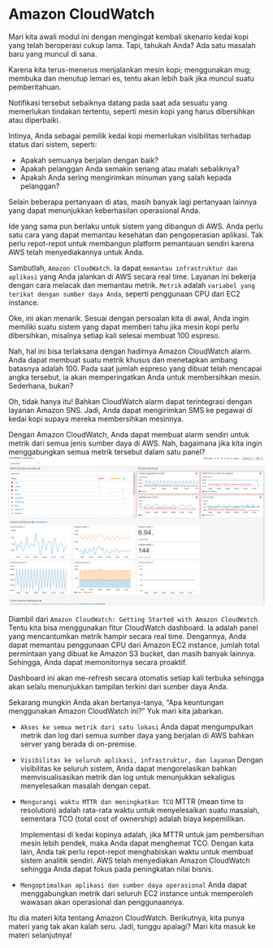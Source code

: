 # Amazon CloudWatch
Mari kita awali modul ini dengan mengingat kembali skenario kedai kopi yang telah beroperasi cukup lama. Tapi, tahukah Anda? Ada satu masalah baru yang muncul di sana.

Karena kita terus-menerus menjalankan mesin kopi; menggunakan mug; membuka dan menutup lemari es, tentu akan lebih baik jika muncul suatu pemberitahuan.

Notifikasi tersebut sebaiknya datang pada saat ada sesuatu yang memerlukan tindakan tertentu, seperti mesin kopi yang harus dibersihkan atau diperbaiki.

Intinya, Anda sebagai pemilik kedai kopi memerlukan visibilitas terhadap status dari sistem, seperti:

  - Apakah semuanya berjalan dengan baik?
  - Apakah pelanggan Anda semakin senang atau malah sebaliknya?
  - Apakah Anda sering mengirimkan minuman yang salah kepada pelanggan?

Selain beberapa pertanyaan di atas, masih banyak lagi pertanyaan lainnya yang dapat menunjukkan keberhasilan operasional Anda.

Ide yang sama pun berlaku untuk sistem yang dibangun di AWS. Anda perlu satu cara yang dapat memantau kesehatan dan pengoperasian aplikasi. Tak perlu repot-repot untuk membangun platform pemantauan sendiri karena AWS telah menyediakannya untuk Anda.

Sambutlah, `Amazon CloudWatch`. Ia dapat `memantau infrastruktur dan aplikasi` yang Anda jalankan di AWS secara real time. Layanan ini bekerja dengan cara melacak dan memantau metrik. `Metrik` adalah `variabel yang terikat dengan sumber daya Anda`, seperti penggunaan CPU dari EC2 instance.

Oke, ini akan menarik. Sesuai dengan persoalan kita di awal, Anda ingin memiliki suatu sistem yang dapat memberi tahu jika mesin kopi perlu dibersihkan, misalnya setiap kali selesai membuat 100 espreso.

Nah, hal ini bisa terlaksana dengan hadirnya Amazon CloudWatch alarm. Anda dapat membuat suatu metrik khusus dan menetapkan ambang batasnya adalah 100. Pada saat jumlah espreso yang dibuat telah mencapai angka tersebut, ia akan memperingatkan Anda untuk membersihkan mesin. Sederhana, bukan?

Oh, tidak hanya itu! Bahkan CloudWatch alarm dapat terintegrasi dengan layanan Amazon SNS. Jadi, Anda dapat mengirimkan SMS ke pegawai di kedai kopi supaya mereka membersihkan mesinnya.

Dengan Amazon CloudWatch, Anda dapat membuat alarm sendiri untuk metrik dari semua jenis sumber daya di AWS. Nah, bagaimana jika kita ingin menggabungkan semua metrik tersebut dalam satu panel?
<img src="img/monitor.png">

Diambil dari `Amazon CloudWatch: Getting Started with Amazon CloudWatch`.
Tentu kita bisa menggunakan fitur CloudWatch dashboard. Ia adalah panel yang mencantumkan metrik hampir secara real time. Dengannya, Anda dapat memantau penggunaan CPU dari Amazon EC2 instance, jumlah total permintaan yang dibuat ke Amazon S3 bucket, dan masih banyak lainnya. Sehingga, Anda dapat memonitornya secara proaktif.

Dashboard ini akan me-refresh secara otomatis setiap kali terbuka sehingga akan selalu menunjukkan tampilan terkini dari sumber daya Anda.

Sekarang mungkin Anda akan bertanya-tanya, “Apa keuntungan menggunakan Amazon CloudWatch ini?” Yuk mari kita jabarkan.

  - `Akses ke semua metrik dari satu lokasi`
    Anda dapat mengumpulkan metrik dan log dari semua sumber daya yang berjalan di AWS bahkan server yang berada di on-premise.

  - `Visibilitas ke seluruh aplikasi, infrastruktur, dan layanan`
    Dengan visibilitas ke seluruh sistem, Anda dapat mengorelasikan bahkan memvisualisasikan metrik dan log untuk menunjukkan sekaligus menyelesaikan masalah dengan cepat.

  - `Mengurangi waktu MTTR dan meningkatkan TCO`
    MTTR (mean time to resolution) adalah rata-rata waktu untuk menyelesaikan suatu masalah, sementara TCO (total cost of ownership) adalah biaya kepemilikan.

    Implementasi di kedai kopinya adalah, jika MTTR untuk jam pembersihan mesin lebih pendek, maka Anda dapat menghemat TCO. Dengan kata lain, Anda tak perlu repot-repot menghabiskan waktu untuk membuat sistem analitik sendiri. AWS telah menyediakan Amazon CloudWatch sehingga Anda dapat fokus pada peningkatan nilai bisnis.

  - `Mengoptimalkan aplikasi dan sumber daya operasional`
    Anda dapat menggabungkan metrik dari seluruh EC2 instance untuk memperoleh wawasan akan operasional dan penggunaannya.
    
Itu dia materi kita tentang Amazon CloudWatch. Berikutnya, kita punya materi yang tak akan kalah seru. Jadi, tunggu apalagi? Mari kita masuk ke materi selanjutnya!